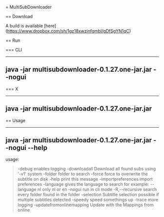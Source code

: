 = MultiSubDownloader

== Download

A build is available [here] (https://www.dropbox.com/sh/1gz18xwzinfgmbl/gDfSgYN1qC)

== Run

=== CLI

---
java -jar multisubdownloader-0.1.27.one-jar.jar --nogui
---

=== X

---
java -jar multisubdownloader-0.1.27.one-jar.jar
---

== Usage

---
java -jar multisubdownloader-0.1.27.one-jar.jar --nogui --help
---

usage:
> -debug                     enables logging
> -downloadall               Download all found subs using '-v1' system
> -folder                    folder to search
> -force                     force to overwrite the subtitle on disk
> -help                      print this message
> -importpreferences <arg>   import preferences
> -language <arg>            gives the language to search for example:
>                            --language nl only nl or en
> -nogui                     run in cli mode
> -R,--recursive             search every folder found in the folder
> -selection                 Subtitle selection possible if multiple
>                            subtitles detected
> -speedy                    speed somethings up
> -trace                     more logging
> -updatefromonlinemapping   Update with the Mappings from online